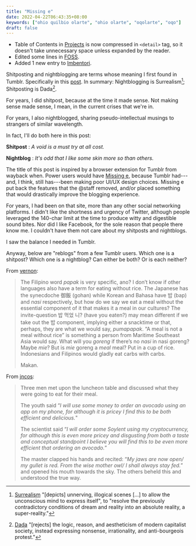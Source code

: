 ```yaml
---
title: "Missing e"
date: 2022-04-22T06:43:35+08:00
keywords: ["ohio quilbio olarte", "ohio olarte", "oqolarte", "oqo"]
draft: false
---
```

- Table of Contents in [Projects](/project) is now compressed in `<detail>` tag,
  so it doesn't take unnecessary space unless expanded by the reader.
- Edited some lines in [FOSS](/foss).
- Added 1 new entry to [Imbentori](/imbentori).

Shitposting and nightblogging are terms whose meaning I first found in Tumblr.
Specifically in this [post](https://uppercasesmileyface.com/post/126760632305/honeywaspkittenbaby-upthawolfs/amp).
In summary:
Nightblogging is Surrealism[^surreal];
Shitposting is Dada[^dada].

[^surreal]: [Surrealism](https://en.wikipedia.org/wiki/Surrealism) "[depicts]
  unnerving, illogical scenes [...] to allow the unconscious mind to express
  itself", to "resolve the previously contradictory conditions of dream and
  reality into an absolute reality,
  a super-reality."
[^dada]: [Dada](https://en.wikipedia.org/wiki/Dada) "[rejects] the logic, reason,
  and aestheticism of modern capitalist society,
  instead expressing nonsense, irrationality, and anti-bourgeois protest."


For years, I did shitpost, because at the time it made sense.
Not making sense made sense, I mean, in the current crises that we're in.

For years, I also nightblogged, sharing pseudo-intellectual musings to strangers
of similar wavelength.

In fact, I'll do both here in this post:

**Shitpost**
: *A void is a must try at all cost.*

**Nightblog**
: *It's odd that I like some skin more so than others.*

The title of this post is inspired by a browser extension for Tumblr from wayback when.
Power users would have [Missing e](https://missing-e.tumblr.com),
because Tumblr had---and, I think,
still has---been making poor UI/UX design choices.
Missing e put back the features that the @staff removed,
and/or placed something that would drastically improve the blogging experience.

For years, I had been on that site,
more than any other social networking platforms.
I didn't like the shortness and urgency of Twitter,
although people leveraged the 140-char limit at the time
to produce witty and digestible sound bites.
Nor did I like Facebook,
for the sole reason that people there know me.
I couldn't have them not care about my shitposts and nightblogs.

I saw the balance I needed in Tumblr.

Anyway, below are "reblogs" from a few Tumblr users.
Which one is a shitpost?
Which one is a nightblog?
Can either be both?
Or is each neither?

From [vernon](https://post-wars.tumblr.com/post/680303963701149696):
> The Filipino word *papak* is very specific, ano?
> I don’t know if other languages also have a term for eating without rice.
> The Japanese has the synecdoche 御飯 (gohan)
> while Korean and Bahasa have 밥 (bap) and *nasi* respectively,
> but how do we say we eat a meal without the essential component of it that makes it a meal in our cultures?
> The invite-question 밥 먹었 니?
> (have you eaten?)
> may mean different if we take out the 밥 component,
> implying either a snacktime or that, perhaps, they are what we would say, *pumapapak*.
> “A meal is not a meal without rice”
> is something a person from Maritime Southeast Asia would say.
> What will you *goreng* if there’s no *nasi* in nasi goreng?
> Maybe *mie*?
> But is *mie* goreng a *meal* meal?
> Put in a cup of rice.
> Indonesians and Filipinos would gladly eat carbs with carbs.
> 
> Makan.

From [jncos](http://jncos.tumblr.com/post/169958561206/three-men-met-upon-the-luncheon-table-and):

> Three men met upon the luncheon table and discussed what they were going to eat for their meal.
> 
> The youth said “*I will use some money to order an avocado using an app on my phone, for although it is pricey I find this to be both efficient and delicious.*"
> 
> The scientist said “*I will order some Soylent using my cryptocurrency, for although this is even more pricey and disgusting from both a taste and conceptual standpoint I believe you will find this to be even more efficient that ordering an avocado.*”
> 
> The master clapped his hands and recited: “*My jaws are now open/ my gullet is red. From the wise mother owl/ I shall always stay fed.*” and opened his mouth towards the sky. The others beheld this and understood the true way.
